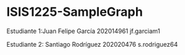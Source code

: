 # ISIS1225-SampleGraph
Estudiante 1:Juan Felipe García 202014961 jf.garciam1

Estudiante 2: Santiago Rodríguez 202020476 s.rodriguez64
